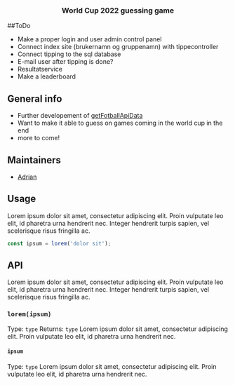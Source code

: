 <h3 align="center">World Cup 2022 guessing game</h3>

##ToDo
* Make a proper login and user admin control panel
* Connect index site (brukernamn og gruppenamn) with tippecontroller
* Connect tipping to the sql database
* E-mail user after tipping is done?
* Resultatservice
* Make a leaderboard


## General info
* Further developement of [getFotballApiData](https://github.com/Vigdals/getFotballApiData)
* Want to make it able to guess on games coming in the world cup in the end
* more to come!

## Maintainers
* [Adrian](https://github.com/vigdals)

## Usage
Lorem ipsum dolor sit amet, consectetur adipiscing elit. Proin vulputate leo elit, id pharetra urna hendrerit nec. Integer hendrerit turpis sapien, vel scelerisque risus fringilla ac.
```javascript
const ipsum = lorem('dolor sit');
```
## API
Lorem ipsum dolor sit amet, consectetur adipiscing elit. Proin vulputate leo elit, id pharetra urna hendrerit nec. Integer hendrerit turpis sapien, vel scelerisque risus fringilla ac.
### `lorem(ipsum)`
Type: `type`
Returns: `type`
Lorem ipsum dolor sit amet, consectetur adipiscing elit. Proin vulputate leo elit, id pharetra urna hendrerit nec.
#### `ipsum`
Type: `type`
Lorem ipsum dolor sit amet, consectetur adipiscing elit. Proin vulputate leo elit, id pharetra urna hendrerit nec.
